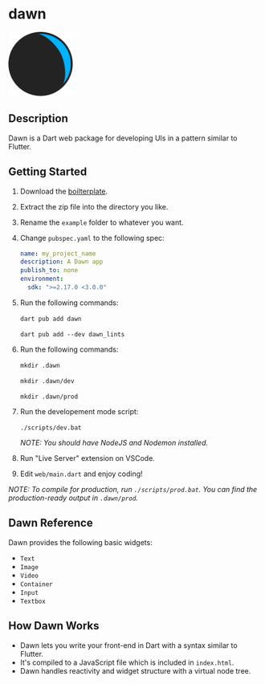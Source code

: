 # dawn

<img src="https://raw.githubusercontent.com/Hawmex/dawn/main/example/web/assets/logo.svg" width="128px" height="128px">

## Description

Dawn is a Dart web package for developing UIs in a pattern similar to Flutter.

## Getting Started

1. Download the [boilterplate](https://downgit.github.io/#/home?url=https://github.com/Hawmex/dawn/tree/main/example).
2. Extract the zip file into the directory you like.
3. Rename the `example` folder to whatever you want.
4. Change `pubspec.yaml` to the following spec:

   ```yaml
   name: my_project_name
   description: A Dawn app
   publish_to: none
   environment:
     sdk: ">=2.17.0 <3.0.0"
   ```

5. Run the following commands:

   `dart pub add dawn`

   `dart pub add --dev dawn_lints`

6. Run the following commands:

   `mkdir .dawn`

   `mkdir .dawn/dev`

   `mkdir .dawn/prod`

7. Run the developement mode script:

   `./scripts/dev.bat`

   _NOTE: You should have NodeJS and Nodemon installed._

8. Run "Live Server" extension on VSCode.

9. Edit `web/main.dart` and enjoy coding!

_NOTE: To compile for production, run `./scripts/prod.bat`. You can find the production-ready output in `.dawn/prod`._

## Dawn Reference

Dawn provides the following basic widgets:

- `Text`
- `Image`
- `Video`
- `Container`
- `Input`
- `Textbox`

## How Dawn Works

- Dawn lets you write your front-end in Dart with a syntax similar to Flutter.
- It's compiled to a JavaScript file which is included in `index.html`.
- Dawn handles reactivity and widget structure with a virtual node tree.
